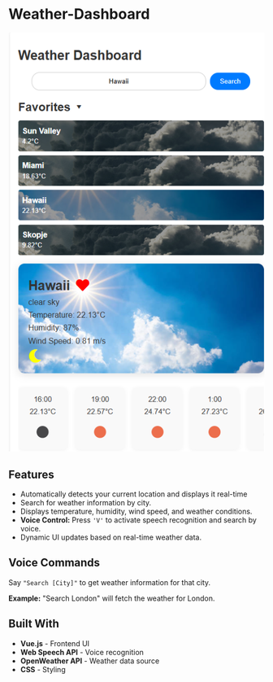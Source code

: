 <h1>Weather-Dashboard</h1>
    <img src="https://github.com/DakiKing/weather-dashboard-final/blob/main/weather-dashboard-fp.png?raw=true" alt="Dashboard Screenshot">
<h2>Features</h2>
    <ul>
        <li>Automatically detects your current location and displays it real-time </li>
        <li>Search for weather information by city.</li>
        <li>Displays temperature, humidity, wind speed, and weather conditions.</li>
        <li><strong>Voice Control:</strong> Press <code>'V'</code> to activate speech recognition and search by voice.</li>
        <li>Dynamic UI updates based on real-time weather data.</li>
    </ul>
<h2>Voice Commands</h2>
<p>Say <code>"Search [City]"</code> to get weather information for that city.</p>
<p><strong>Example:</strong> "Search London" will fetch the weather for London.</p>
<h2> Built With</h2>
    <ul>
        <li><strong>Vue.js</strong> - Frontend UI</li>
        <li><strong>Web Speech API</strong> - Voice recognition</li>
        <li><strong>OpenWeather API</strong> - Weather data source</li>
        <li><strong>CSS</strong> - Styling</li>
    </ul>
